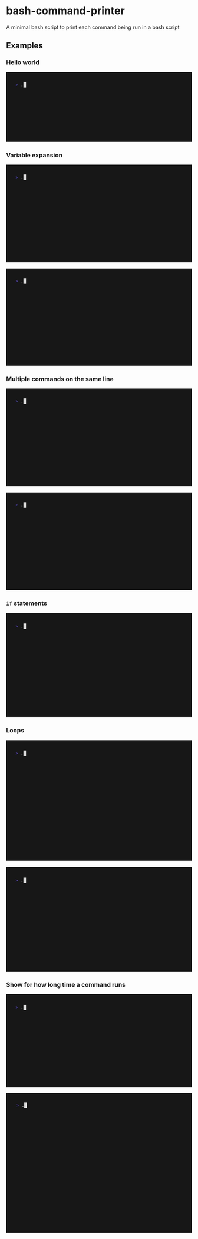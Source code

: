 # bash-command-printer
A minimal bash script to print each command being run in a bash script

## Examples
### Hello world
![](examples/01_hello_world/hello_world.gif)

### Variable expansion
![](examples/02_variable_expansion/variable_expansion.gif)

![](examples/03_command_substitution/command_substitution.gif)

### Multiple commands on the same line
![](examples/04_multiple_commands/multiple_commands.gif)

![](examples/04_multiple_commands/multiple_commands_split.gif)

### `if` statements
![](examples/05_if_statements/if_statements.gif)

### Loops
![](examples/06_loops/while_loop.gif)

![](examples/06_loops/range_loop.gif)

### Show for how long time a command runs
![](examples/07_long_running_commands/no_report.gif)

![](examples/07_long_running_commands/with_report.gif)
